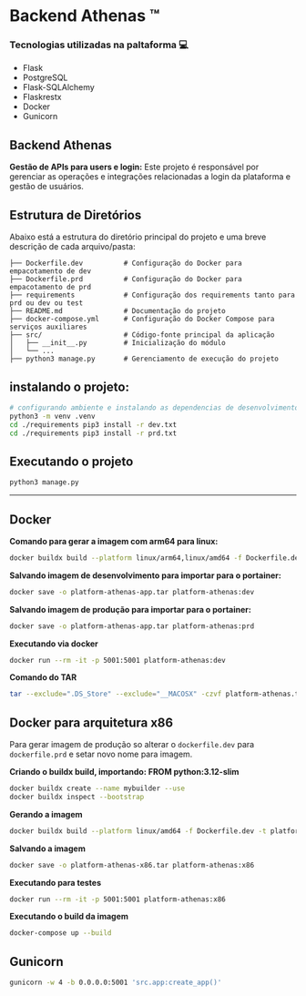 # Backend Athenas ™️


###  Tecnologias utilizadas na paltaforma 💻
- Flask
- PostgreSQL
- Flask-SQLAlchemy
- Flaskrestx
- Docker
- Gunicorn

## Backend Athenas

**Gestão de APIs para users e login:**
Este projeto é responsável por gerenciar as operações e integrações relacionadas a login da plataforma e gestão de usuários.

## Estrutura de Diretórios

Abaixo está a estrutura do diretório principal do projeto e uma breve descrição de cada arquivo/pasta:


```textplain 
├── Dockerfile.dev          # Configuração do Docker para empacotamento de dev
├── Dockerfile.prd          # Configuração do Docker para empacotamento de prd
├── requirements            # Configuração dos requirements tanto para prd ou dev ou test
├── README.md               # Documentação do projeto
├── docker-compose.yml      # Configuração do Docker Compose para serviços auxiliares
├── src/                    # Código-fonte principal da aplicação
│   ├── __init__.py         # Inicialização do módulo
│   └── ...
├── python3 manage.py       # Gerenciamento de execução do projeto
```

## instalando o projeto:
```bash
# configurando ambiente e instalando as dependencias de desenvolvimento ou produção
python3 -m venv .venv
cd ./requirements pip3 install -r dev.txt 
cd ./requirements pip3 install -r prd.txt
```

## Executando o projeto
```bash
python3 manage.py
```

----

## Docker

**Comando para gerar a imagem com arm64 para linux:**
```bash
docker buildx build --platform linux/arm64,linux/amd64 -f Dockerfile.dev -t platform-athenas:dev --load .
```

**Salvando imagem de desenvolvimento para importar para o portainer:**
```bash
docker save -o platform-athenas-app.tar platform-athenas:dev 
```

**Salvando imagem de produção para importar para o portainer:**
```bash
docker save -o platform-athenas-app.tar platform-athenas:prd 
```

**Executando via docker**
```bash
docker run --rm -it -p 5001:5001 platform-athenas:dev
```

**Comando do TAR**

```bash
tar --exclude=".DS_Store" --exclude="__MACOSX" -czvf platform-athenas.tar src .gitignore Dockerfile.dev docker-compose.yml manage.py
```


## Docker para arquitetura x86

Para gerar imagem de produção so alterar o `dockerfile.dev` para `dockerfile.prd` e setar novo nome para imagem.


**Criando o buildx build, importando: FROM python:3.12-slim**
```bash
docker buildx create --name mybuilder --use
docker buildx inspect --bootstrap
```

**Gerando a imagem**
```bash
docker buildx build --platform linux/amd64 -f Dockerfile.dev -t platform-athenas:x86 --load .
```

**Salvando a imagem**
```bash
docker save -o platform-athenas-x86.tar platform-athenas:x86
```

**Executando para testes**
```bash
docker run --rm -it -p 5001:5001 platform-athenas:x86
```

**Executando o build da imagem**
```bash
docker-compose up --build
```

## Gunicorn 

```bash
gunicorn -w 4 -b 0.0.0.0:5001 'src.app:create_app()'
```